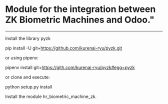 
# Module for the integration between ZK Biometric Machines and Odoo."
---


Install the library pyzk


pip install -U git+https://github.com/kurenai-ryu/pyzk.git
 
or using pipenv:

pipenv install git+https://gith.com/kurenai-ryu/pyzk#egg=pyzk

or clone and execute:

python setup.py install


Install the module hr_biometric_machine_zk. 

